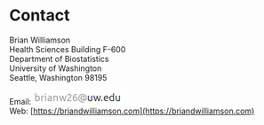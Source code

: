 # Contact

Brian Williamson  
Health Sciences Building F-600  
Department of Biostatistics  
University of Washington  
Seattle, Washington 98195  

Email: ![](email.png)  
Web: [https://briandwilliamson.com](https://briandwilliamson.com)
